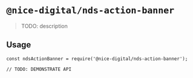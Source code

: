 # `@nice-digital/nds-action-banner`

> TODO: description

## Usage

```
const ndsActionBanner = require('@nice-digital/nds-action-banner');

// TODO: DEMONSTRATE API
```
